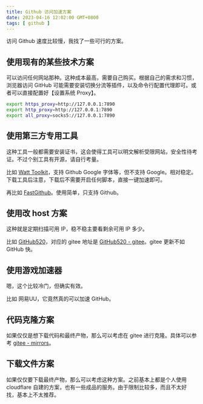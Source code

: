 ```yaml
---
title: Github 访问加速方案
date: 2023-04-16 12:02:00 GMT+0800
tags: [ github ]
---
```


访问 Github 速度比较慢，我找了一些可行的方案。

<!-- truncate -->

## 使用现有的某些技术方案

可以访问任何网站那种。这种成本最高，需要自己购买。根据自己的需求和习惯，浏览器访问 GitHub 可能需要安装切换分流等插件，以及命令行配置代理即可。或者可以直接配置好【设置系统 Proxy】。

```sh
export https_proxy=http://127.0.0.1:7890
export http_proxy=http://127.0.0.1:7890
export all_proxy=socks5://127.0.0.1:7890
```

## 使用第三方专用工具

这种工具一般都需要安装证书，这会使得工具可以明文解析受限网站，安全性待考证。不过个别工具有开源，请自行考量。

比如 [Watt Toolkit](https://steampp.net/)，支持 Github Google 字体等，但不支持 Google。相对稳定。下载工具后注意，下载后不需要开启任何脚本，直接一键加速即可。

再比如 [FastGithub](https://github.com/dotnetcore/FastGithub)。使用简单，只支持 Github。

## 使用改 host 方案

这种就是定期扫描可用 IP，稳不稳主要看剩余可用 IP 多少。

比如 [GitHub520](https://github.com/521xueweihan/GitHub520)，对应的 gitee 地址是 [GitHub520 - gitee](https://gitee.com/klmahuaw/GitHub520)。gitee 更新不如 GitHub 快。

## 使用游戏加速器

嗯，这个比较冷门，但确实有效。

比如 网易UU，它竟然真的可以加速 GitHub。

## 代码克隆方案

如果仅仅是想下载代码和最终产物，那么可以考虑在 gitee 进行克隆。具体可以参考 [gitee - mirrors](https://gitee.com/mirrors)。

## 下载文件方案

如果仅仅要下载最终产物，那么可以考虑这种方案。之前基本上都是个人使用 cloudflare 自建的方案，也有一些成品的服务。由于限制比较多，而且不太好找，基本上不太推荐。
